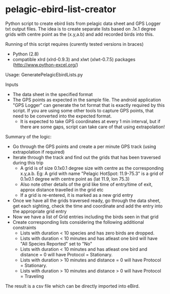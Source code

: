 # pelagic-ebird-list-creator
Python script to create ebird lists from pelagic data sheet and GPS Logger txt output files. The idea is to create separate lists based on .1x.1 degree grids with centre point as the (x.y,a.b) and add recorded birds into this.

Running of this script requires (curently tested versions in braces) 
 - Python (2.8)
 - compatible xlrd (xlrd-0.9.3) and xlwt (xlwt-0.7.5) packages (http://www.python-excel.org/)

Usage:
    GeneratePelagicEbirdLists.py <path to looger file> <path to data sheet xls> <path to ebird file xls>

Inputs
 - The data sheet in the specified format
 - The GPS points as expected in the sample file. The android application "GPS Logger" can generate the txt format that is exactly required by this script. If you are using some other tools to capture GPS points, that need to be converted into the expected format.
     - It is expected to take GPS coordinates at every 1 min interval, but if there are some gaps, script can take care of that using extrapolation!
 
Summary of the logic:
 - Go through the GPS points and create a per minute GPS track (using extrapolation if required)
 - Iterate through the track and find out the grids that has been traversed during this trip
     - A grid is of size 0.1x0.1 degree size with centre as the corresponding x.y,a.b. Eg: A grid with name "Pelagic HotSpot: 11.9-75.3" is a grid of 0.1x0.1 degree with centre point as (lat 11.9, lon 75.3)
     - Also note other details of the grid like time of entry/time of exit, approx distance travelled in the grid etc
     - If a grid is re-entered, it is marked as a new grid entry
 - Once we have all the grids traversed ready, go through the data sheet, get each sighting, check the time and coordinate and add the entry into the appropriate grid entry
 - Now we have a list of Grid entries including the birds seen in that grid
 - Create corresponding lists considering the following additional constraints
     - Lists with duration < 10 species and has zero birds are dropped.
     - Lists with duration < 10 minutes and has atleast one bird will have "All Species Reported" set to "No"
     - Lists with duration < 10 minutes and has atleast one bird and distance = 0 will have Protocol = Stationary.
     - Lists with duration > 10 minutes and distance = 0 will have Protocol = Stationary.
     - Lists with duration > 10 minutes and distance > 0  will have Protocol = Traveling
     
The result is a csv file which can be directly imported into eBird.
